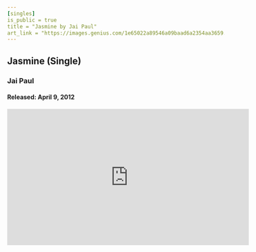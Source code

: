 ```yaml
---
[singles]
is_public = true
title = "Jasmine by Jai Paul"
art_link = "https://images.genius.com/1e65022a89546a09baad6a2354aa3659.1000x1000x1.jpg"
---
```


## Jasmine (Single)

### Jai Paul

#### Released: April 9, 2012

<iframe width="560" height="315" src="https://www.youtube.com/embed/RWQMg56ZVZY" frameborder="0" allow="accelerometer; autoplay; clipboard-write; encrypted-media; gyroscope; picture-in-picture" allowfullscreen></iframe>